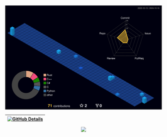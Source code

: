 
![Status](./profile-3d-contrib/profile-night-view.svg)

<div align="center" >

| [![GitHub Details](http://github-profile-summary-cards.vercel.app/api/cards/profile-details?username=Ev3rR3d&theme=radical)](https://github.com/vn7n24fzkq/github-profile-summary-cards) |  
| ----------- |

<a href="https://skillicons.dev"   >
<img src="https://skillicons.dev/icons?i=rust,c,cpp,cs,python,powershell,github,kali,windows,linux,apple,aws,azure" />
</a>
<br />

</div>
